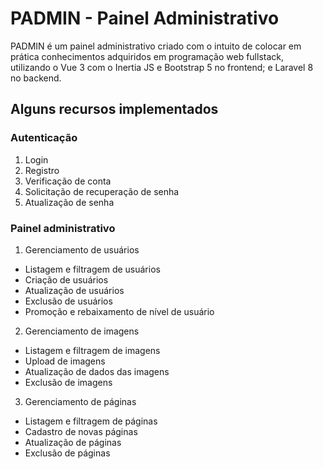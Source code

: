 # PADMIN - Painel Administrativo
PADMIN é um painel administrativo criado com o intuito de colocar em prática conhecimentos adquiridos em programação web fullstack, utilizando o Vue 3 com o Inertia JS e Bootstrap 5 no frontend; e Laravel 8 no backend.

## Alguns recursos implementados
### Autenticação
1. Login
2. Registro
3. Verificação de conta
4. Solicitação de recuperação de senha
5. Atualização de senha

### Painel administrativo
1. Gerenciamento de usuários
 - Listagem e filtragem de usuários
 - Criação de usuários
 - Atualização de usuários
 - Exclusão de usuários
 - Promoção e rebaixamento de nível de usuário
2. Gerenciamento de imagens
 - Listagem e filtragem de imagens
 - Upload de imagens
 - Atualização de dados das imagens
 - Exclusão de imagens
3. Gerenciamento de páginas
 - Listagem e filtragem de páginas
 - Cadastro de novas páginas
 - Atualização de páginas
 - Exclusão de páginas
